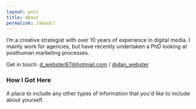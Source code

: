 ```yaml
---
layout: post
title: About 
permalink: /about/
---
```

I’m a creative strategist with over 10 years of experience in digital media. I mainly work for agencies, but have recently undertaken a PhD looking at posthuman marketing processes.


Get in touch: [d_webster87@hotmail.com](mailto:d_webster87@hotmail.com) / [@dan_webster](https://twitter.com/dan_webster)

### How I Got Here

A place to include any other types of information that you'd like to include about yourself.
